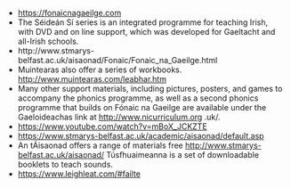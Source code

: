 - https://fonaicnagaeilge.com
- The Séideán Sí series is an integrated programme for teaching Irish, with DVD and on line support, which was developed for Gaeltacht and all-Irish schools.
- http://www.stmarys- belfast.ac.uk/aisaonad/Fonaic/Fonaic_na_Gaeilge.html
- Muintearas also offer a series of workbooks. http://www.muintearas.com/leabhar.htm
- Many other support materials, including pictures, posters, and games to accompany the phonics programme, as well as a second phonics programme that builds on Fónaic na Gaeilge are available under the Gaeloideachas link at http://www.nicurriculum.org .uk/.
- https://www.youtube.com/watch?v=mBoX_JCKZTE
- https://www.stmarys-belfast.ac.uk/academic/aisaonad/default.asp
-  An tÁisaonad offers a range of materials free http://www.stmarys-belfast.ac.uk/aisaonad/ Túsfhuaimeanna is a set of downloadable booklets to teach sounds.
- https://www.leighleat.com/#failte
